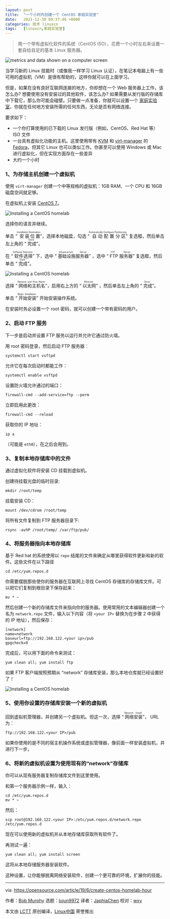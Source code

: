 ```yaml
---
layout: post
title:	"一个小时内创建一个 CentOS 家庭实验室"
date:	2021-12-30 09:37:46 +0800 
categories:	技术 linuxcn 
tags:	[linuxcn,家庭实验室]
---
```




> 
> 用一个带有虚拟化软件的系统（CentOS ISO），花费一个小时左右来设置一套自给自足的基本 Linux 服务器。
> 
> 
> 


![](/Asserts/Images//attachment/album/202112/30/093738krqqc3c5mc35lu36.jpg "metrics and data shown on a computer screen")


当学习新的 Linux 技能时（或像我一样学习 Linux 认证），在笔记本电脑上有一些可用的虚拟机（VM）是很有帮助的，这样你就可以在上面学习。


但是，如果在没有良好互联网连接的地方，你却想在一个 Web 服务器上工作，该怎么办? 想要使用没有安装过的其他软件，该怎么办? 如果需要从发行版的存储库中下载它，那么你可能会碰壁。只要做一点准备，你就可以设置一个 [家庭实验室](https://opensource.com/article/19/3/home-lab)，你就在任何地方安装所需的任何东西，无论是否有网络连接。


要求如下：


* 一个你打算使用的已下载的 Linux 发行版（例如，CentOS、Red Hat 等）ISO 文件
* 一台具有虚拟化功能的主机。这里使用带有 [KVM](https://en.wikipedia.org/wiki/Kernel-based_Virtual_Machine) 和 [virt-manager](https://virt-manager.org/) 的 [Fedora](https://getfedora.org/)，但其它 Linux 也可以类似工作。你甚至可以使用 Windows 或 Mac 进行虚拟化，但在实现方面存在一些差异
* 大约一个小时


### 1、为存储主机创建一个虚拟机


使用 `virt-manager` 创建一个中等规格的虚拟机：1GB RAM、一个 CPU 和 16GB 磁盘空间就足够。


在虚拟机上安装 [CentOS 7](https://www.centos.org/download/)。


![Installing a CentOS homelab](/Asserts/Images//attachment/album/202112/30/093749xz3sahijwwgxojw4.png "Installing a CentOS homelab")


选择你的语言并继续。


单击 “<ruby> 安装位置 <rt>  Installation Destination </rt></ruby>”，选择本地磁盘，勾选 “<ruby> 自动配置分区 <rt>  Automatically Configure Partitioning </rt></ruby>” 复选框，然后单击左上角的 “<ruby> 完成 <rt>  Done </rt></ruby>”。


在 “<ruby> 软件选择 <rt>  Software Selection </rt></ruby>” 下，选中 “<ruby> 基础设施服务器 <rt>  Infrastructure Server </rt></ruby>” ，选中 “<ruby> FTP 服务器 <rt>  FTP Server </rt></ruby>” 复选框，然后单击 “<ruby> 完成 <rt>  Done </rt></ruby>”。


![Installing a CentOS homelab](/Asserts/Images//attachment/album/202112/30/093749f6r777pgrekz9yy1.png "Installing a CentOS homelab")


选择 “<ruby> 网络和主机名 <rt>  Network and Host Name </rt></ruby>”，启用右上方的 “<ruby> 以太网 <rt>  Ethernet </rt></ruby>” ，然后单击左上角的 “<ruby> 完成 <rt>  Done </rt></ruby>”。


单击 “<ruby> 开始安装 <rt>  Begin Installation </rt></ruby>” 开始安装操作系统。


在安装时务必设置一个 root 密码，就可以创建一个带有密码的用户。


### 2、启动 FTP 服务


下一步是启动并设置 FTP 服务以运行并允许它通过防火墙。


用 root 密码登录，然后启动 FTP 服务器：



```
systemctl start vsftpd

```

允许它在每次启动时都能工作：



```
systemctl enable vsftpd

```

设置防火墙允许通过的端口：



```
firewall-cmd --add-service=ftp --perm

```

立即启用此更改：



```
firewall-cmd --reload

```

获取你的 IP 地址：



```
ip a

```

（可能是 `eth0`），在之后会用到。


### 3、复制本地存储库中的文件


通过虚拟化软件将安装 CD 挂载到虚拟机。


创建待挂载光盘的临时目录:



```
mkdir /root/temp

```

挂载安装 CD：



```
mount /dev/cdrom /root/temp

```

将所有文件复制到 FTP 服务器目录下:



```
rsync -avhP /root/temp/ /var/ftp/pub/

```

### 4、将服务器指向本地存储库


基于 Red hat 的系统使用以 `repo` 结尾的文件来确定从哪里获得软件更新和新的软件。这些文件在以下路径



```
cd /etc/yum.repos.d

```

你需要摆脱那些使你的服务器在互联网上寻找 CentOS 存储库的存储库文件。可以把它们复制到根目录下保存起来：



```
mv * ~

```

然后创建一个新的存储库文件来指向你的服务器。使用常用的文本编辑器创建一个名为 `network.repo` 文件，输入以下内容（将 `<your IP>` 替换为在步骤 2 中获得的 IP 地址），然后保存：



```
[network]
name=network
baseurl=ftp://192.168.122.<your ip>/pub
gpgcheck=0

```

完成后，可以用下面的命令来测试：



```
yum clean all; yum install ftp

```

如果 FTP 客户端按照预期从 “network” 存储库安装，那么本地仓库就已经设置好了！


![Installing a CentOS homelab](/Asserts/Images//attachment/album/202112/30/093749oin3xj5nkjtq5qrk.png "Installing a CentOS homelab")


### 5、使用你设置的存储库安装一个新的虚拟机


回到虚拟机管理器，并创建另一个虚拟机。但这一次，选择 “<ruby> 网络安装 <rt>  Network Install </rt></ruby>”， URL 为：



```
ftp://192.168.122.<your IP>/pub

```

如果你使用的是不同的宿主机操作系统或虚拟管理器，像前面一样安装虚拟机，并进行下一步。


### 6、将新的虚拟机设置为使用现有的“network”存储库


你可以从现有服务器复制存储库文件到这里使用。


和第一个服务器示例一样，输入：



```
cd /etc/yum.repos.d
mv * ~

```

然后：



```
scp root@192.168.122.<your IP>:/etc/yum.repos.d/network.repo /etc/yum.repos.d

```

现在可以使用新的虚拟机并从本地存储库获取所有软件了。


再测试一遍：



```
yum clean all; yum install screen

```

这将从本地存储服务器安装软件。


这种设置，让你能够脱离网络安装软件，创建一个更可靠的环境，扩展你的技能。




---


via: <https://opensource.com/article/19/6/create-centos-homelab-hour>


作者：[Bob Murphy](https://opensource.com/users/murph) 选题：[lujun9972](https://github.com/lujun9972) 译者：[JaphiaChen](https://github.com/JaphiaChen) 校对：[wxy](https://github.com/wxy)


本文由 [LCTT](https://github.com/LCTT/TranslateProject) 原创编译，[Linux中国](https://linux.cn/) 荣誉推出
